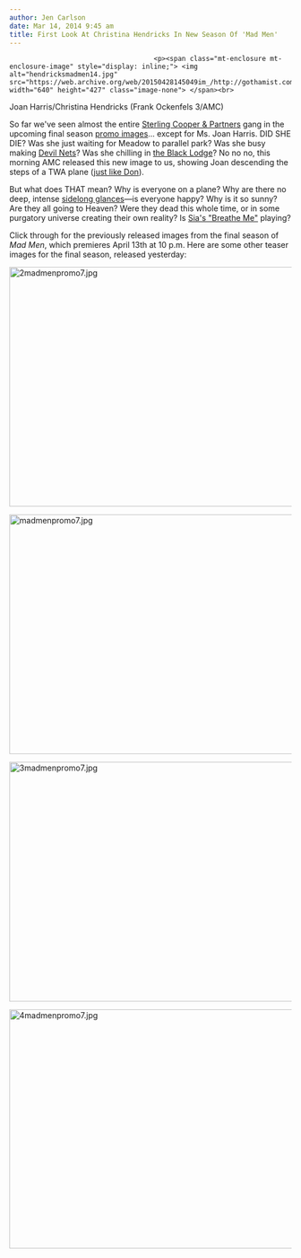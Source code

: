 ```yaml
---
author: Jen Carlson
date: Mar 14, 2014 9:45 am
title: First Look At Christina Hendricks In New Season Of 'Mad Men'
---
```


	
										<p><span class="mt-enclosure mt-enclosure-image" style="display: inline;"> <img alt="hendricksmadmen14.jpg" src="https://web.archive.org/web/20150428145049im_/http://gothamist.com/attachments/arts_jen/hendricksmadmen14.jpg" width="640" height="427" class="image-none"> </span><br>
<span class="photo_caption">Joan Harris/Christina Hendricks (Frank Ockenfels 3/AMC)</span></p>

<p>So far we&apos;ve seen almost the entire <a href="https://web.archive.org/web/20150428145049/http://gothamist.com/tags/madmen">Sterling Cooper &amp; Partners</a> gang in the upcoming final season <a href="https://web.archive.org/web/20150428145049/http://gothamist.com/2014/03/13/mad_men_teasers_decoded.php#photo-1">promo images</a>... except for Ms. Joan Harris. DID SHE DIE? Was she just waiting for Meadow to parallel park? Was she busy making <a href="https://web.archive.org/web/20150428145049/http://gothamist.com/tags/truedetective">Devil Nets</a>? Was she chilling in <a href="https://web.archive.org/web/20150428145049/http://gothamist.com/2014/03/13/true_detective_twin_peaks.php">the Black Lodge</a>? No no no, this morning AMC released this new image to us, showing Joan descending the steps of a TWA plane (<a href="https://web.archive.org/web/20150428145049/http://gothamist.com/2014/03/06/what_is_this_mad_men_teaser_trying.php">just like Don</a>). </p>

<p>But what does THAT mean? Why is everyone on a plane? Why are there no deep, intense <a href="https://web.archive.org/web/20150428145049/http://gothamist.com/2014/03/13/mad_men_teasers_decoded.php#photo-1">sidelong glances</a>&#x2014;is everyone happy? Why is it so sunny? Are they all going to Heaven? Were they dead this whole time, or in some purgatory universe creating their own reality? Is <a href="https://web.archive.org/web/20150428145049/http://www.youtube.com/watch?v=eNwARV9tPUw">Sia&apos;s &quot;Breathe Me&quot;</a> playing?</p>

<p>Click through for the previously released images from the final season of <em>Mad Men</em>, which premieres April 13th at 10 p.m. Here are some other teaser images for the final season, released yesterday: </p>

<p><span class="mt-enclosure mt-enclosure-image" style="display: inline;"> <img alt="2madmenpromo7.jpg" src="https://web.archive.org/web/20150428145049im_/http://gothamist.com/attachments/arts_jen/2madmenpromo7.jpg" width="640" height="427" class="image-none"> </span></p>

<p><span class="mt-enclosure mt-enclosure-image" style="display: inline;"> <img alt="madmenpromo7.jpg" src="https://web.archive.org/web/20150428145049im_/http://gothamist.com/attachments/arts_jen/madmenpromo7.jpg" width="640" height="427" class="image-none"> </span></p>

<p><span class="mt-enclosure mt-enclosure-image" style="display: inline;"> <img alt="3madmenpromo7.jpg" src="https://web.archive.org/web/20150428145049im_/http://gothamist.com/attachments/arts_jen/3madmenpromo7.jpg" width="640" height="427" class="image-none"> </span></p>

<p><span class="mt-enclosure mt-enclosure-image" style="display: inline;"> <img alt="4madmenpromo7.jpg" src="https://web.archive.org/web/20150428145049im_/http://gothamist.com/attachments/arts_jen/4madmenpromo7.jpg" width="640" height="426" class="image-none"> </span></p>					
										
									
				
